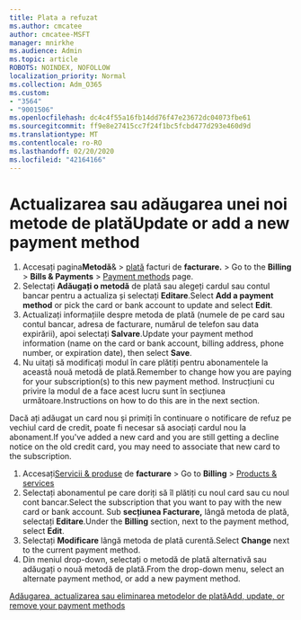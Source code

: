 ```yaml
---
title: Plata a refuzat
ms.author: cmcatee
author: cmcatee-MSFT
manager: mnirkhe
ms.audience: Admin
ms.topic: article
ROBOTS: NOINDEX, NOFOLLOW
localization_priority: Normal
ms.collection: Adm_O365
ms.custom:
- "3564"
- "9001506"
ms.openlocfilehash: dc4c4f55a16fb14dd76f47e23672dc04073fbe61
ms.sourcegitcommit: ff9e8e27415cc7f24f1bc5fcbd477d293e460d9d
ms.translationtype: MT
ms.contentlocale: ro-RO
ms.lasthandoff: 02/20/2020
ms.locfileid: "42164166"
---
```

# <a name="update-or-add-a-new-payment-method"></a><span data-ttu-id="eb050-102">Actualizarea sau adăugarea unei noi metode de plată</span><span class="sxs-lookup"><span data-stu-id="eb050-102">Update or add a new payment method</span></span>

1. <span data-ttu-id="eb050-103">Accesați pagina**Metodă**& > <a href="https://go.microsoft.com/fwlink/p/?linkid=2018806" target="_blank">plată</a> facturi de **facturare.** > </span><span class="sxs-lookup"><span data-stu-id="eb050-103">Go to the **Billing** > **Bills & Payments** > <a href="https://go.microsoft.com/fwlink/p/?linkid=2018806" target="_blank">Payment methods</a> page.</span></span>
2. <span data-ttu-id="eb050-104">Selectați **Adăugați o metodă** de plată sau alegeți cardul sau contul bancar pentru a actualiza și selectați **Editare**.</span><span class="sxs-lookup"><span data-stu-id="eb050-104">Select **Add a payment method** or pick the card or bank account to update and select **Edit**.</span></span>
3. <span data-ttu-id="eb050-105">Actualizați informațiile despre metoda de plată (numele de pe card sau contul bancar, adresa de facturare, numărul de telefon sau data expirării), apoi selectați **Salvare**.</span><span class="sxs-lookup"><span data-stu-id="eb050-105">Update your payment method information (name on the card or bank account, billing address, phone number, or expiration date), then select **Save**.</span></span>
4. <span data-ttu-id="eb050-106">Nu uitați să modificați modul în care plătiți pentru abonamentele la această nouă metodă de plată.</span><span class="sxs-lookup"><span data-stu-id="eb050-106">Remember to change how you are paying for your subscription(s) to this new payment method.</span></span> <span data-ttu-id="eb050-107">Instrucțiuni cu privire la modul de a face acest lucru sunt în secțiunea următoare.</span><span class="sxs-lookup"><span data-stu-id="eb050-107">Instructions on how to do this are in the next section.</span></span>

<span data-ttu-id="eb050-108">Dacă ați adăugat un card nou și primiți în continuare o notificare de refuz pe vechiul card de credit, poate fi necesar să asociați cardul nou la abonament.</span><span class="sxs-lookup"><span data-stu-id="eb050-108">If you've added a new card and you are still getting a decline notice on the old credit card, you may need to associate that new card to the subscription.</span></span>

1. <span data-ttu-id="eb050-109">Accesați<a href="https://go.microsoft.com/fwlink/p/?linkid=842054" target="_blank">Servicii & produse</a> de **facturare** > </span><span class="sxs-lookup"><span data-stu-id="eb050-109">Go to **Billing** > <a href="https://go.microsoft.com/fwlink/p/?linkid=842054" target="_blank">Products & services</a></span></span>
2. <span data-ttu-id="eb050-110">Selectați abonamentul pe care doriți să îl plătiți cu noul card sau cu noul cont bancar.</span><span class="sxs-lookup"><span data-stu-id="eb050-110">Select the subscription that you want to pay with the new card or bank account.</span></span> <span data-ttu-id="eb050-111">Sub **secțiunea Facturare,** lângă metoda de plată, selectați **Editare**.</span><span class="sxs-lookup"><span data-stu-id="eb050-111">Under the **Billing** section, next to the payment method, select **Edit**.</span></span>
3. <span data-ttu-id="eb050-112">Selectați **Modificare** lângă metoda de plată curentă.</span><span class="sxs-lookup"><span data-stu-id="eb050-112">Select **Change** next to the current payment method.</span></span>
4. <span data-ttu-id="eb050-113">Din meniul drop-down, selectați o metodă de plată alternativă sau adăugați o nouă metodă de plată.</span><span class="sxs-lookup"><span data-stu-id="eb050-113">From the drop-down menu, select an alternate payment method, or add a new payment method.</span></span>

[<span data-ttu-id="eb050-114">Adăugarea, actualizarea sau eliminarea metodelor de plată</span><span class="sxs-lookup"><span data-stu-id="eb050-114">Add, update, or remove your payment methods</span></span>](https://go.microsoft.com/fwlink/?linkid=2118133)
